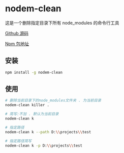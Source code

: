# nodem-clean

这是一个删除指定目录下所有 node_modules 的命令行工具

[Github 源码](https://github.com/1813967922/nodem-clean)

[Npm 包地址](https://www.npmjs.com/package/nodem-clean)

## 安装
```sh
npm install -g nodem-clean
```

## 使用

```sh
# 删除当前目录下的node_modules文件夹 . 为当前目录
nodem-clean killer .

# 简写:不加 . 默认为当前目录
nodem-clean k

# 指定路径
nodem-clean k --path D:\\projects\\test

# 指定路径简写
nodem-clean k -p D:\\projects\\test
```

